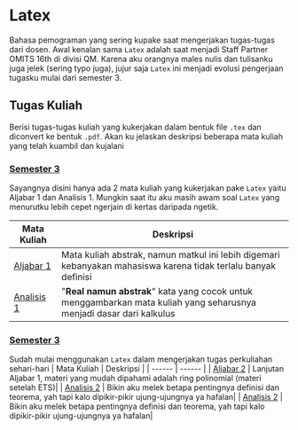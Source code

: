 # Latex
Bahasa pemograman yang sering kupake saat mengerjakan tugas-tugas dari dosen. Awal kenalan sama `Latex` adalah saat menjadi Staff Partner OMITS 16th di divisi QM. Karena aku orangnya males nulis dan tulisanku juga jelek (sering typo juga), jujur saja `Latex` ini menjadi evolusi pengerjaan tugasku mulai dari semester 3.

## Tugas Kuliah
Berisi tugas-tugas kuliah yang kukerjakan dalam bentuk file `.tex` dan diconvert ke bentuk `.pdf`. Akan ku jelaskan deskripsi beberapa mata kuliah yang telah kuambil dan kujalani

### [Semester 3](https://github.com/TetewHeroez/Tugas-Kuliah/tree/main/Semester%203)
Sayangnya disini hanya ada 2 mata kuliah yang kukerjakan pake `Latex` yaitu Aljabar 1 dan Analisis 1. Mungkin saat itu aku masih awam soal `Latex` yang menurutku lebih cepet ngerjain di kertas daripada ngetik.

| Mata Kuliah | Deskripsi |
| ------ | ------ |
| [Aljabar 1](https://github.com/TetewHeroez/Tugas-Kuliah/tree/main/Semester%203/Aljabar%20I) | Mata kuliah abstrak, namun matkul ini lebih digemari kebanyakan mahasiswa karena tidak terlalu banyak definisi|
| [Analisis 1](https://github.com/TetewHeroez/Tugas-Kuliah/tree/main/Semester%203/Analisis%20I) | "**Real namun abstrak**" kata yang cocok untuk menggambarkan mata kuliah yang seharusnya menjadi dasar dari kalkulus|

### [Semester 3](https://github.com/TetewHeroez/Tugas-Kuliah/tree/main/Semester%203)
Sudah mulai menggunakan `Latex` dalam mengerjakan tugas perkuliahan sehari-hari
| Mata Kuliah | Deskripsi |
| ------ | ------ |
| [Aljabar 2](https://github.com/TetewHeroez/Tugas-Kuliah/tree/main/Semester%204/Aljabar%20II) | Lanjutan Aljabar 1, materi yang mudah dipahami adalah ring polinomial (materi setelah ETS)|
| [Analisis 2](https://github.com/TetewHeroez/Tugas-Kuliah/tree/main/Semester%204/Analisis%20II) | Bikin aku melek betapa pentingnya definisi dan teorema, yah tapi kalo dipikir-pikir ujung-ujungnya ya hafalan|
| [Analisis 2](https://github.com/TetewHeroez/Tugas-Kuliah/tree/main/Semester%203/Analisis%20I) | Bikin aku melek betapa pentingnya definisi dan teorema, yah tapi kalo dipikir-pikir ujung-ujungnya ya hafalan|

